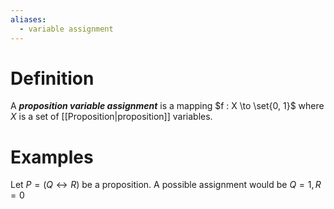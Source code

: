 ```yaml
---
aliases:
  - variable assignment
---
```

# Definition
A ___proposition variable assignment___ is a mapping $f : X \to \set{0, 1}$ where $X$ is a set of [[Proposition|proposition]] variables.
# Examples
Let $P = (Q \leftrightarrow R)$ be a proposition. A possible assignment would be $Q = 1, R = 0$